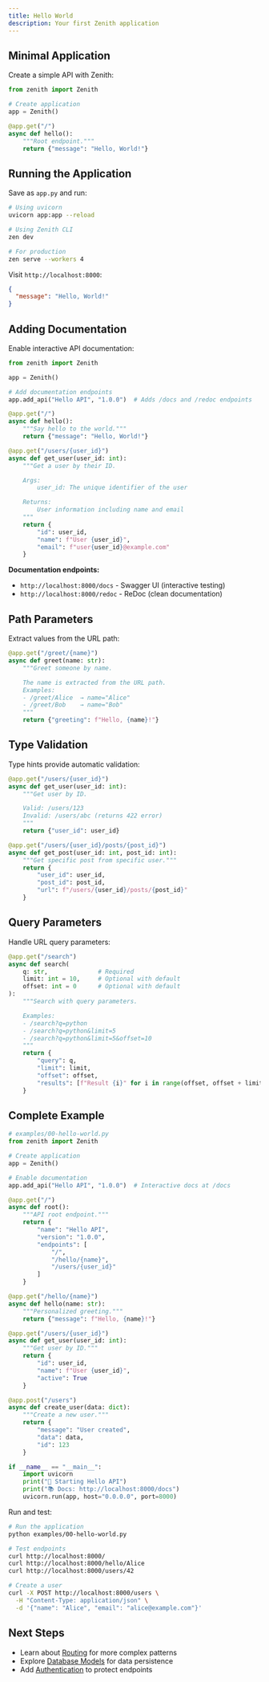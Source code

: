 ```yaml
---
title: Hello World
description: Your first Zenith application
---
```


## Minimal Application

Create a simple API with Zenith:

```python
from zenith import Zenith

# Create application
app = Zenith()

@app.get("/")
async def hello():
    """Root endpoint."""
    return {"message": "Hello, World!"}
```

## Running the Application

Save as `app.py` and run:

```bash
# Using uvicorn
uvicorn app:app --reload

# Using Zenith CLI
zen dev

# For production
zen serve --workers 4
```

Visit `http://localhost:8000`:

```json
{
  "message": "Hello, World!"
}
```

## Adding Documentation

Enable interactive API documentation:

```python
from zenith import Zenith

app = Zenith()

# Add documentation endpoints
app.add_api("Hello API", "1.0.0")  # Adds /docs and /redoc endpoints

@app.get("/")
async def hello():
    """Say hello to the world."""
    return {"message": "Hello, World!"}

@app.get("/users/{user_id}")
async def get_user(user_id: int):
    """Get a user by their ID.

    Args:
        user_id: The unique identifier of the user

    Returns:
        User information including name and email
    """
    return {
        "id": user_id,
        "name": f"User {user_id}",
        "email": f"user{user_id}@example.com"
    }
```

**Documentation endpoints:**
- `http://localhost:8000/docs` - Swagger UI (interactive testing)
- `http://localhost:8000/redoc` - ReDoc (clean documentation)

## Path Parameters

Extract values from the URL path:

```python
@app.get("/greet/{name}")
async def greet(name: str):
    """Greet someone by name.

    The name is extracted from the URL path.
    Examples:
    - /greet/Alice  → name="Alice"
    - /greet/Bob    → name="Bob"
    """
    return {"greeting": f"Hello, {name}!"}
```

## Type Validation

Type hints provide automatic validation:

```python
@app.get("/users/{user_id}")
async def get_user(user_id: int):
    """Get user by ID.

    Valid: /users/123
    Invalid: /users/abc (returns 422 error)
    """
    return {"user_id": user_id}

@app.get("/users/{user_id}/posts/{post_id}")
async def get_post(user_id: int, post_id: int):
    """Get specific post from specific user."""
    return {
        "user_id": user_id,
        "post_id": post_id,
        "url": f"/users/{user_id}/posts/{post_id}"
    }
```

## Query Parameters

Handle URL query parameters:

```python
@app.get("/search")
async def search(
    q: str,              # Required
    limit: int = 10,     # Optional with default
    offset: int = 0      # Optional with default
):
    """Search with query parameters.

    Examples:
    - /search?q=python
    - /search?q=python&limit=5
    - /search?q=python&limit=5&offset=10
    """
    return {
        "query": q,
        "limit": limit,
        "offset": offset,
        "results": [f"Result {i}" for i in range(offset, offset + limit)]
    }
```

## Complete Example

```python
# examples/00-hello-world.py
from zenith import Zenith

# Create application
app = Zenith()

# Enable documentation
app.add_api("Hello API", "1.0.0")  # Interactive docs at /docs

@app.get("/")
async def root():
    """API root endpoint."""
    return {
        "name": "Hello API",
        "version": "1.0.0",
        "endpoints": [
            "/",
            "/hello/{name}",
            "/users/{user_id}"
        ]
    }

@app.get("/hello/{name}")
async def hello(name: str):
    """Personalized greeting."""
    return {"message": f"Hello, {name}!"}

@app.get("/users/{user_id}")
async def get_user(user_id: int):
    """Get user by ID."""
    return {
        "id": user_id,
        "name": f"User {user_id}",
        "active": True
    }

@app.post("/users")
async def create_user(data: dict):
    """Create a new user."""
    return {
        "message": "User created",
        "data": data,
        "id": 123
    }

if __name__ == "__main__":
    import uvicorn
    print("🚀 Starting Hello API")
    print("📚 Docs: http://localhost:8000/docs")
    uvicorn.run(app, host="0.0.0.0", port=8000)
```

Run and test:

```bash
# Run the application
python examples/00-hello-world.py

# Test endpoints
curl http://localhost:8000/
curl http://localhost:8000/hello/Alice
curl http://localhost:8000/users/42

# Create a user
curl -X POST http://localhost:8000/users \
  -H "Content-Type: application/json" \
  -d '{"name": "Alice", "email": "alice@example.com"}'
```

## Next Steps

- Learn about [Routing](/examples/basic-routing) for more complex patterns
- Explore [Database Models](/concepts/models) for data persistence
- Add [Authentication](/concepts/authentication) to protect endpoints